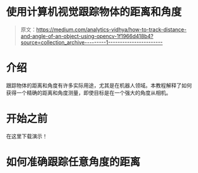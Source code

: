 # 使用计算机视觉跟踪物体的距离和角度

> 原文：<https://medium.com/analytics-vidhya/how-to-track-distance-and-angle-of-an-object-using-opencv-1f1966d418b4?source=collection_archive---------1----------------------->

# 介绍

跟踪物体的距离和角度有许多实际用途，尤其是在机器人领域。本教程解释了如何获得一个精确的距离和角度测量，即使目标是在一个强大的角度从相机。

# 开始之前

在这里下载演示！

# 如何准确跟踪任意角度的距离